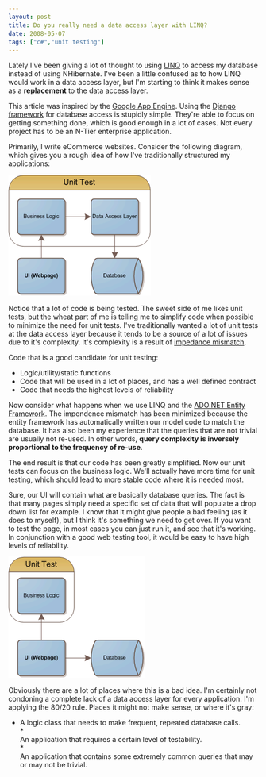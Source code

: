 ```yaml
---
layout: post
title: Do you really need a data access layer with LINQ?
date: 2008-05-07
tags: ["c#","unit testing"]
---
```


Lately I've been giving a lot of thought to using [LINQ](http://msdn.microsoft.com/en-us/netframework/aa904594.aspx) to access my database instead of using NHibernate. I've been a little confused as to how LINQ would work in a data access layer, but I'm starting to think it makes sense as a **replacement** to the data access layer.

This article was inspired by the [Google App Engine](http://www.djangoproject.com/). Using the [Django framework](http://www.djangoproject.com/) for database access is stupidly simple. They're able to focus on getting something done, which is good enough in a lot of cases. Not every project has to be an N-Tier enterprise application.

Primarily, I write eCommerce websites. Consider the following diagram, which gives you a rough idea of how I've traditionally structured my applications:

![Traditional Architecture](traditional-architecture.gif) 

Notice that a lot of code is being tested. The sweet side of me likes unit tests, but the wheat part of me is telling me to simplify code when possible to minimize the need for unit tests. I've traditionally wanted a lot of unit tests at the data access layer because it tends to be a source of a lot of issues due to it's complexity. It's complexity is a result of [impedance mismatch](http://en.wikipedia.org/wiki/Object-Relational_impedance_mismatch).

Code that is a good candidate for unit testing:

*   Logic/utility/static functions
*   Code that will be used in a lot of places, and has a well defined contract
*   Code that needs the highest levels of reliability  

Now consider what happens when we use LINQ and the [ADO.NET Entity Framework](http://msdn.microsoft.com/en-us/library/aa697427(vs.80).aspx). The impendence mismatch has been minimized because the entity framework has automatically written our model code to match the database. It has also been my experience that the queries that are not trivial are usually not re-used. In other words, **query complexity is inversely proportional to the frequency of re-use**.

The end result is that our code has been greatly simplified. Now our unit tests can focus on the business logic. We'll actually have more time for unit testing, which should lead to more stable code where it is needed most.

Sure, our UI will contain what are basically database queries. The fact is that many pages simply need a specific set of data that will populate a drop down list for example. I know that it might give people a bad feeling (as it does to myself), but I think it's something we need to get over. If you want to test the page, in most cases you can just run it, and see that it's working. In conjunction with a good web testing tool, it would be easy to have high levels of reliability.

![Linq Architecture](linq-architecture.gif) 

Obviously there are a lot of places where this is a bad idea. I'm certainly not condoning a complete lack of a data access layer for every application. I'm applying the 80/20 rule. Places it might not make sense, or where it's gray:

*   <div align="left">A logic class that needs to make frequent, repeated database calls.</div>*   <div align="left">An application that requires a certain level of testability.</div>*   <div align="left">An application that contains some extremely common queries that may or may not be trivial.</div>